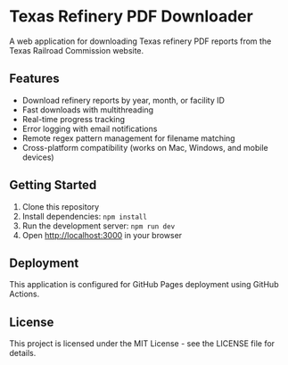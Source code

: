 # Texas Refinery PDF Downloader

A web application for downloading Texas refinery PDF reports from the Texas Railroad Commission website.

## Features

- Download refinery reports by year, month, or facility ID
- Fast downloads with multithreading
- Real-time progress tracking
- Error logging with email notifications
- Remote regex pattern management for filename matching
- Cross-platform compatibility (works on Mac, Windows, and mobile devices)

## Getting Started

1. Clone this repository
2. Install dependencies: `npm install`
3. Run the development server: `npm run dev`
4. Open [http://localhost:3000](http://localhost:3000) in your browser

## Deployment

This application is configured for GitHub Pages deployment using GitHub Actions.

## License

This project is licensed under the MIT License - see the LICENSE file for details.

